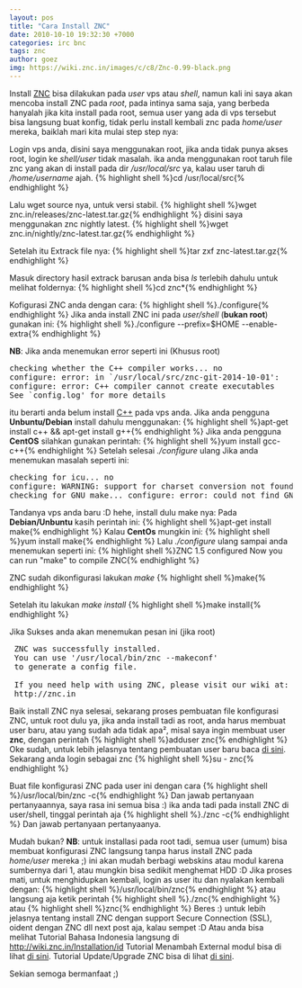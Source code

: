 ```yaml
---
layout: pos
title: "Cara Install ZNC"
date: 2010-10-10 19:32:30 +7000
categories: irc bnc
tags: znc
author: goez
img: https://wiki.znc.in/images/c/c8/Znc-0.99-black.png
---
```


Install <a href="http://wiki.znc.in/ZNC/id" rel="nofollow" target="_blank">ZNC</a> bisa dilakukan pada <i>user</i> vps atau <i>shell</i>, namun kali ini saya akan mencoba install ZNC pada <i>root</i>, pada intinya sama saja, yang berbeda hanyalah jika kita install pada root, semua user yang ada di vps tersebut bisa langsung buat konfig, tidak perlu install kembali znc pada <i>home/user</i> mereka, baiklah mari kita mulai step step nya:

Login vps anda, disini saya menggunakan root, jika anda tidak punya akses root, login ke <i>shell/user</i> tidak masalah.
ika anda menggunakan root taruh file znc yang akan di install pada dir <i>/usr/local/src</i> ya, kalau user taruh di <i>/home/username</i> ajah.
{% highlight shell %}cd /usr/local/src{% endhighlight %}

Lalu wget source nya, untuk versi stabil.
{% highlight shell %}wget znc.in/releases/znc-latest.tar.gz{% endhighlight %}
disini saya menggunakan znc nightly latest.
{% highlight shell %}wget znc.in/nightly/znc-latest.tar.gz{% endhighlight %}

Setelah itu Extrack file nya:
{% highlight shell %}tar zxf znc-latest.tar.gz{% endhighlight %}

Masuk directory hasil extrack barusan anda bisa <i>ls</i> terlebih dahulu untuk melihat foldernya:
{% highlight shell %}cd znc*{% endhighlight %}

Kofigurasi ZNC anda dengan cara:
{% highlight shell %}./configure{% endhighlight %}
Jika anda install ZNC ini pada <i>user/shell </i>(<b>bukan root</b>) gunakan ini:
{% highlight shell %}./configure --prefix=$HOME --enable-extra{% endhighlight %}

<b>NB</b>: Jika anda menemukan error seperti ini (Khusus root)
<pre>
checking whether the C++ compiler works... no
configure: error: in `/usr/local/src/znc-git-2014-10-01':
configure: error: C++ compiler cannot create executables
See `config.log' for more details</pre>

itu berarti anda belum install <a href="http://eg-goez.blogspot.com/2010/04/error-C-compiler-cannot-create-executablestuto-cara-install-c-pada-vps.html" target="_blank">C++</a> pada vps anda. Jika anda pengguna <b>Unbuntu/Debian</b> install dahulu menggunakan:
{% highlight shell %}apt-get install c++ && apt-get install g++{% endhighlight %}
Jika anda pengguna <b>CentOS</b> silahkan gunakan perintah:
{% highlight shell %}yum install gcc-c++{% endhighlight %}
Setelah selesai<i> ./configure</i> ulang
Jika anda menemukan masalah seperti ini:
<pre>
checking for icu... no
configure: WARNING: support for charset conversion not found and thus disabled
checking for GNU make... configure: error: could not find GNU make
</pre>
Tandanya vps anda baru :D hehe, install dulu make nya:
Pada <b>Debian/Unbuntu</b> kasih perintah ini:
{% highlight shell %}apt-get install make{% endhighlight %}
Kalau <b>CentOs</b> mungkin ini:
{% highlight shell %}yum install make{% endhighlight %}
Lalu <i>./configure</i> ulang sampai anda menemukan seperti ini:
{% highlight shell %}ZNC 1.5 configured
Now you can run "make" to compile ZNC{% endhighlight %}

ZNC sudah dikonfigurasi lakukan <i>make</i>
{% highlight shell %}make{% endhighlight %}

Setelah itu lakukan <i>make install</i>
{% highlight shell %}make install{% endhighlight %}

Jika Sukses anda akan menemukan pesan ini (jika root)
<pre>
 ZNC was successfully installed.
 You can use '/usr/local/bin/znc --makeconf'
 to generate a config file.

 If you need help with using ZNC, please visit our wiki at:
 http://znc.in
</pre>

Baik install ZNC nya selesai, sekarang proses pembuatan file konfigurasi ZNC, untuk root dulu ya, jika anda install tadi as root, anda harus membuat user baru, atau yang sudah ada tidak apa², misal saya ingin membuat user <b>znc</b>, dengan perintah
{% highlight shell %}adduser znc{% endhighlight %}
Oke sudah, untuk lebih jelasnya tentang pembuatan user baru baca <a href="http://eg-goez.blogspot.com/2010/04/tuto-cara-menambah-newuser-via-ssh-di-vps.html" target="_blank">di sini</a>.
Sekarang anda login sebagai znc
{% highlight shell %}su - znc{% endhighlight %}

Buat file konfigurasi ZNC pada user ini dengan cara
{% highlight shell %}/usr/local/bin/znc -c{% endhighlight %}
Dan jawab pertanyaan pertanyaannya, saya rasa ini semua bisa :)
ika anda tadi pada install ZNC di user/shell, tinggal perintah aja
{% highlight shell %}./znc -c{% endhighlight %}
Dan jawab pertanyaan pertanyaanya.

Mudah bukan? <b>NB</b>: untuk installasi pada root tadi, semua user (umum) bisa membuat konfigurasi ZNC langsung tanpa harus install ZNC pada <i>home/user </i>mereka ;) ini akan mudah berbagi webskins atau modul karena sumbernya dari 1, atau mungkin bisa sedikit menghemat HDD :D
Jika proses mati, untuk menghidupkan kembali, login as user itu dan nyalakan kembali dengan:
{% highlight shell %}/usr/local/bin/znc{% endhighlight %}
atau langsung aja ketik perintah
{% highlight shell %}./znc{% endhighlight %} atau
{% highlight shell %}znc{% endhighlight %}
Beres :) untuk lebih jelasnya tentang install ZNC dengan support Secure Connection (SSL), oident dengan ZNC dll next post aja, kalau sempet :D Atau anda bisa melihat Tutorial Bahasa Indonesia langsung di <a href="http://wiki.znc.in/Installation/id">http://wiki.znc.in/Installation/id</a>
Tutorial Menambah External modul bisa di lihat <a href="http://eg-goez.blogspot.com/2014/09/tutorial-menambah-external-modules-pada-znc.html" target="_blank">di sini</a>.
Tutorial Update/Upgrade ZNC bisa di lihat <a href="http://eg-goez.blogspot.com/2014/10/tutorial-update-upgrade-version-znc.html" target="_blank">di sini</a>.

Sekian semoga bermanfaat ;)
